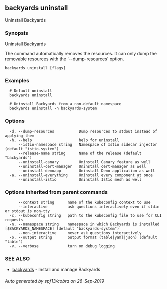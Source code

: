 ## backyards uninstall

Uninstall Backyards

### Synopsis

Uninstall Backyards

The command automatically removes the resources.
It can only dump the removable resources with the '--dump-resources' option.

```
backyards uninstall [flags]
```

### Examples

```
  # Default uninstall
  backyards uninstall

  # Uninstall Backyards from a non-default namespace
  backyards uninstall -n backyards-system
```

### Options

```
  -d, --dump-resources           Dump resources to stdout instead of applying them
  -h, --help                     help for uninstall
      --istio-namespace string   Namespace of Istio sidecar injector (default "istio-system")
      --release-name string      Name of the release (default "backyards")
      --uninstall-canary         Uninstall Canary feature as well
      --uninstall-cert-manager   Uninstall cert-manager as well
      --uninstall-demoapp        Uninstall Demo application as well
  -a, --uninstall-everything     Uninstall every component at once
      --uninstall-istio          Uninstall Istio mesh as well
```

### Options inherited from parent commands

```
      --context string      name of the kubeconfig context to use
      --interactive         ask questions interactively even if stdin or stdout is non-tty
  -c, --kubeconfig string   path to the kubeconfig file to use for CLI requests
  -n, --namespace string    namespace in which Backyards is installed [$BACKYARDS_NAMESPACE] (default "backyards-system")
      --non-interactive     never ask questions interactively
  -o, --output string       output format (table|yaml|json) (default "table")
  -v, --verbose             turn on debug logging
```

### SEE ALSO

* [backyards](backyards.md)	 - Install and manage Backyards

###### Auto generated by spf13/cobra on 26-Sep-2019
